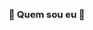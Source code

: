 ### :ribbon: Quem sou eu 👋

<!--**naiarams/naiarams** is a ✨ _special_ ✨ repository because its `README.md` (this file) appears on your GitHub profile.

Sou Naiara Marques, brasileira, mineira. Apaixonada por tecnologia e inovação. Iniciei minha jornada na Engenharia de Controle e Automação no CEFET-MG, logo depois transferi para Engenharia Mecatrônica no IF Sudeste-MG. 

- 🔭 I’m currently working on ...
- 🌱 I’m currently learning ...
- 👯 I’m looking to collaborate on ...
- 🤔 I’m looking for help with ...
- 💬 Ask me about ...
- 📫 How to reach me: ...
- 😄 Pronouns: ...
- ⚡ Fun fact: ...
-->
